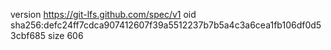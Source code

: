 version https://git-lfs.github.com/spec/v1
oid sha256:defc24ff7cdca907412607f39a5512237b7b5a4c3a6cea1fb106df0d53cbf685
size 606
